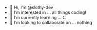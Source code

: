 - 👋 Hi, I’m @slothy-dev
- 👀 I’m interested in ... all things coding!
- 🌱 I’m currently learning ... C
- 💞️ I’m looking to collaborate on ... nothing

<!---
slothy-dev/slothy-dev is a ✨ special ✨ repository because its `README.md` (this file) appears on your GitHub profile.
You can click the Preview link to take a look at your changes.
--->
